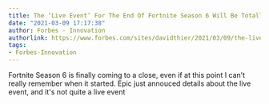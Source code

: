 ```yaml
---
title: The ‘Live Event’ For The End Of Fortnite Season 6 Will Be Totally Different
date: "2021-03-09 17:17:38"
author: Forbes - Innovation
authorlink: https://www.forbes.com/sites/davidthier/2021/03/09/the-live-event-for-the-end-of-fortnite-season-6-will-be-totally-different/
tags:
- Forbes-Innovation
---
```

Fortnite Season 6 is finally coming to a close, even if at this point I can’t really remember when it started. Epic just annouced details about the live event, and it's not quite a live event